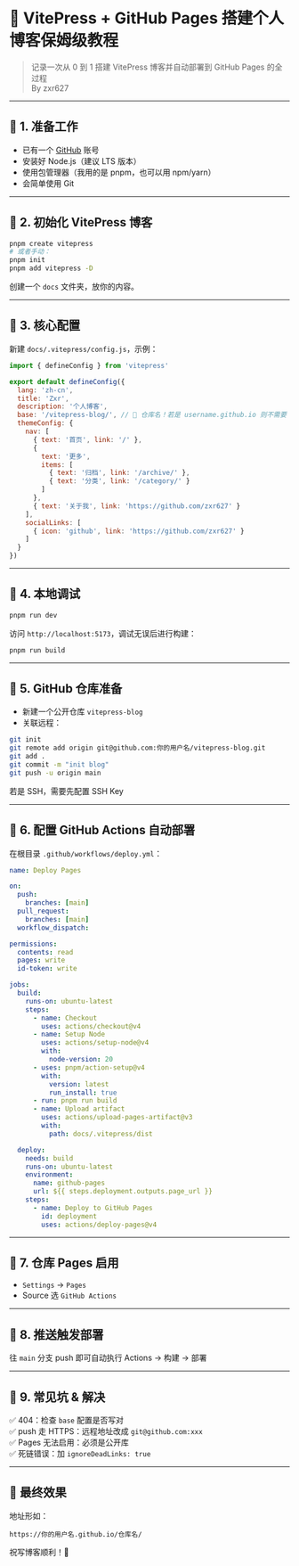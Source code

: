 # 🚀 VitePress + GitHub Pages 搭建个人博客保姆级教程

> 记录一次从 0 到 1 搭建 VitePress 博客并自动部署到 GitHub Pages 的全过程  
> By zxr627

---

## 📌 1. 准备工作

- 已有一个 [GitHub](https://github.com) 账号
- 安装好 Node.js（建议 LTS 版本）
- 使用包管理器（我用的是 pnpm，也可以用 npm/yarn）
- 会简单使用 Git

---

## 📌 2. 初始化 VitePress 博客

```bash
pnpm create vitepress
# 或者手动：
pnpm init
pnpm add vitepress -D
```

创建一个 `docs` 文件夹，放你的内容。

---

## 📌 3. 核心配置

新建 `docs/.vitepress/config.js`，示例：

```js
import { defineConfig } from 'vitepress'

export default defineConfig({
  lang: 'zh-cn',
  title: 'Zxr',
  description: '个人博客',
  base: '/vitepress-blog/', // 🚨 仓库名！若是 username.github.io 则不需要
  themeConfig: {
    nav: [
      { text: '首页', link: '/' },
      {
        text: '更多',
        items: [
          { text: '归档', link: '/archive/' },
          { text: '分类', link: '/category/' }
        ]
      },
      { text: '关于我', link: 'https://github.com/zxr627' }
    ],
    socialLinks: [
      { icon: 'github', link: 'https://github.com/zxr627' }
    ]
  }
})
```

---

## 📌 4. 本地调试

```bash
pnpm run dev
```

访问 `http://localhost:5173`，调试无误后进行构建：

```bash
pnpm run build
```

---

## 📌 5. GitHub 仓库准备

- 新建一个公开仓库 `vitepress-blog`
- 关联远程：

```bash
git init
git remote add origin git@github.com:你的用户名/vitepress-blog.git
git add .
git commit -m "init blog"
git push -u origin main
```

若是 SSH，需要先配置 SSH Key

---

## 📌 6. 配置 GitHub Actions 自动部署

在根目录 `.github/workflows/deploy.yml`：

```yaml
name: Deploy Pages

on:
  push:
    branches: [main]
  pull_request:
    branches: [main]
  workflow_dispatch:

permissions:
  contents: read
  pages: write
  id-token: write

jobs:
  build:
    runs-on: ubuntu-latest
    steps:
      - name: Checkout
        uses: actions/checkout@v4
      - name: Setup Node
        uses: actions/setup-node@v4
        with:
          node-version: 20
      - uses: pnpm/action-setup@v4
        with:
          version: latest
          run_install: true
      - run: pnpm run build
      - name: Upload artifact
        uses: actions/upload-pages-artifact@v3
        with:
          path: docs/.vitepress/dist

  deploy:
    needs: build
    runs-on: ubuntu-latest
    environment:
      name: github-pages
      url: ${{ steps.deployment.outputs.page_url }}
    steps:
      - name: Deploy to GitHub Pages
        id: deployment
        uses: actions/deploy-pages@v4
```

---

## 📌 7. 仓库 Pages 启用

- `Settings` → `Pages`
- Source 选 `GitHub Actions`

---

## 📌 8. 推送触发部署

往 `main` 分支 push 即可自动执行 Actions → 构建 → 部署

---

## 📌 9. 常见坑 & 解决

✅ 404：检查 `base` 配置是否写对  
✅ push 走 HTTPS：远程地址改成 `git@github.com:xxx`  
✅ Pages 无法启用：必须是公开库  
✅ 死链错误：加 `ignoreDeadLinks: true`

---

## 🎉 最终效果

地址形如：  
```
https://你的用户名.github.io/仓库名/
```

祝写博客顺利！🚀
